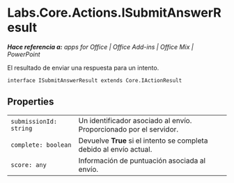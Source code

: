 
# Labs.Core.Actions.ISubmitAnswerResult

 _**Hace referencia a:** apps for Office | Office Add-ins | Office Mix | PowerPoint_

El resultado de enviar una respuesta para un intento.

```
interface ISubmitAnswerResult extends Core.IActionResult
```


## Properties


|||
|:-----|:-----|
| `submissionId: string`|Un identificador asociado al envío. Proporcionado por el servidor.|
| `complete: boolean`|Devuelve **True** si el intento se completa debido al envío actual.|
| `score: any`|Información de puntuación asociada al envío.|
